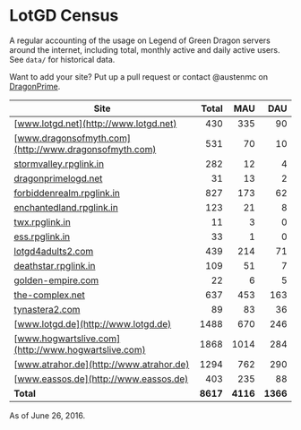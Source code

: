 # LotGD Census
A regular accounting of the usage on Legend of Green Dragon servers around the internet, including total, monthly active and daily active users. See `data/` for historical data.

Want to add your site? Put up a pull request or contact @austenmc on [DragonPrime](http://dragonprime.net).


Site | Total | MAU | DAU
--- | ---:| ---:| ---:
[www.lotgd.net](http://www.lotgd.net)|430|335|90
[www.dragonsofmyth.com](http://www.dragonsofmyth.com)|531|70|10
[stormvalley.rpglink.in](http://stormvalley.rpglink.in)|282|12|4
[dragonprimelogd.net](http://dragonprimelogd.net)|31|13|2
[forbiddenrealm.rpglink.in](http://forbiddenrealm.rpglink.in)|827|173|62
[enchantedland.rpglink.in](http://enchantedland.rpglink.in)|123|21|8
[twx.rpglink.in](http://twx.rpglink.in)|11|3|0
[ess.rpglink.in](http://ess.rpglink.in)|33|1|0
[lotgd4adults2.com](http://lotgd4adults2.com)|439|214|71
[deathstar.rpglink.in](http://deathstar.rpglink.in)|109|51|7
[golden-empire.com](http://golden-empire.com)|22|6|5
[the-complex.net](http://the-complex.net)|637|453|163
[tynastera2.com](http://tynastera2.com)|89|83|36
[www.lotgd.de](http://www.lotgd.de)|1488|670|246
[www.hogwartslive.com](http://www.hogwartslive.com)|1868|1014|284
[www.atrahor.de](http://www.atrahor.de)|1294|762|290
[www.eassos.de](http://www.eassos.de)|403|235|88
**Total**|**8617**|**4116**|**1366**

As of June 26, 2016.
